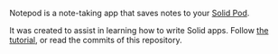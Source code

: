 Notepod is a note-taking app that saves notes to your [Solid Pod](https://solidproject.org).

It was created to assist in learning how to write Solid apps. Follow [the tutorial](https://vincenttunru.gitlab.io/tripledoc/docs/writing-a-solid-app/writing-a-solid-app), or read the commits of this repository.
